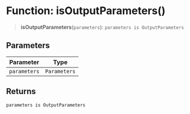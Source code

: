 # Function: isOutputParameters()

> **isOutputParameters**(`parameters`): `parameters is OutputParameters`

## Parameters

| Parameter | Type |
| ------ | ------ |
| `parameters` | `Parameters` |

## Returns

`parameters is OutputParameters`
